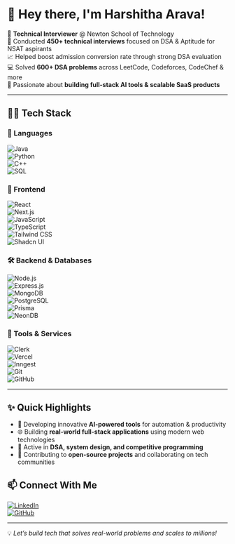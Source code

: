 
# 👋 Hey there, I'm Harshitha Arava!

💼 **Technical Interviewer** @ Newton School of Technology  
🧠 Conducted **450+ technical interviews** focused on DSA & Aptitude for NSAT aspirants  
📈 Helped boost admission conversion rate through strong DSA evaluation  
💻 Solved **600+ DSA problems** across LeetCode, Codeforces, CodeChef & more  
🚀 Passionate about **building full-stack AI tools & scalable SaaS products**

---

## 🧑‍💻 Tech Stack

### 🚀 Languages  
![Java](https://img.shields.io/badge/-Java-F89820?style=flat-square&logo=java&logoColor=white)  
![Python](https://img.shields.io/badge/-Python-3776AB?style=flat-square&logo=python&logoColor=white)  
![C++](https://img.shields.io/badge/-C++-00599C?style=flat-square&logo=cplusplus&logoColor=white)  
![SQL](https://img.shields.io/badge/-SQL-003B57?style=flat-square&logo=postgresql)

### 🎨 Frontend  
![React](https://img.shields.io/badge/-React-20232A?style=flat-square&logo=react)  
![Next.js](https://img.shields.io/badge/-Next.js-black?style=flat-square&logo=next.js)  
![JavaScript](https://img.shields.io/badge/-JavaScript-F7DF1E?style=flat-square&logo=javascript&logoColor=black)  
![TypeScript](https://img.shields.io/badge/-TypeScript-3178C6?style=flat-square&logo=typescript)  
![Tailwind CSS](https://img.shields.io/badge/-TailwindCSS-06B6D4?style=flat-square&logo=tailwind-css)  
![Shadcn UI](https://img.shields.io/badge/-Shadcn_UI-gray?style=flat-square)

### 🛠️ Backend & Databases  
![Node.js](https://img.shields.io/badge/-Node.js-339933?style=flat-square&logo=node.js)  
![Express.js](https://img.shields.io/badge/-Express-black?style=flat-square&logo=express)  
![MongoDB](https://img.shields.io/badge/-MongoDB-47A248?style=flat-square&logo=mongodb)  
![PostgreSQL](https://img.shields.io/badge/-PostgreSQL-336791?style=flat-square&logo=postgresql)  
![Prisma](https://img.shields.io/badge/-Prisma-3982CE?style=flat-square&logo=prisma)  
![NeonDB](https://img.shields.io/badge/-NeonDB-00E599?style=flat-square)

### 🧰 Tools & Services  
![Clerk](https://img.shields.io/badge/-Clerk-gray?style=flat-square)  
![Vercel](https://img.shields.io/badge/-Vercel-black?style=flat-square&logo=vercel)  
![Inngest](https://img.shields.io/badge/-Inngest-purple?style=flat-square)  
![Git](https://img.shields.io/badge/-Git-F05032?style=flat-square&logo=git)  
![GitHub](https://img.shields.io/badge/-GitHub-181717?style=flat-square&logo=github)

---

## ✨ Quick Highlights

- 🤖 Developing innovative **AI-powered tools** for automation & productivity  
- 🌐 Building **real-world full-stack applications** using modern web technologies  
- 🧠 Active in **DSA, system design, and competitive programming**  
- 🌱 Contributing to **open-source projects** and collaborating on tech communities


## 📫 Connect With Me

[![LinkedIn](https://img.shields.io/badge/-LinkedIn-blue?style=flat-square&logo=linkedin&logoColor=white)](https://www.linkedin.com/in/harshitha-arava/)  
[![GitHub](https://img.shields.io/badge/-GitHub-black?style=flat-square&logo=github)](https://github.com/Harshi-max)

---

💡 _Let’s build tech that solves real-world problems and scales to millions!_
